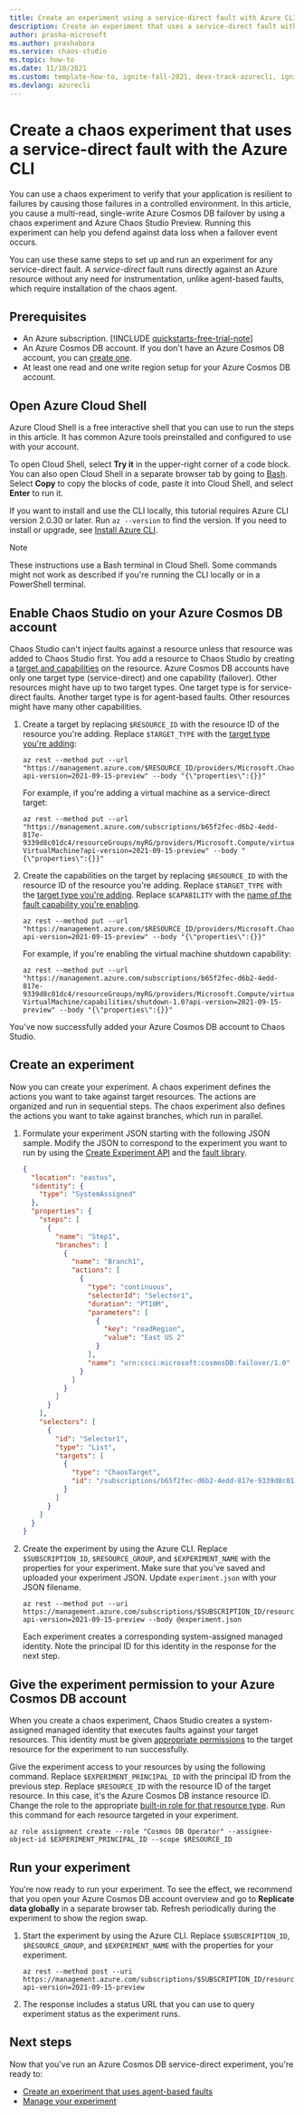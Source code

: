 ```yaml
---
title: Create an experiment using a service-direct fault with Azure CLI
description: Create an experiment that uses a service-direct fault with the Azure CLI.
author: prasha-microsoft 
ms.author: prashabora
ms.service: chaos-studio
ms.topic: how-to
ms.date: 11/10/2021
ms.custom: template-how-to, ignite-fall-2021, devx-track-azurecli, ignite-2022
ms.devlang: azurecli
---
```


# Create a chaos experiment that uses a service-direct fault with the Azure CLI

You can use a chaos experiment to verify that your application is resilient to failures by causing those failures in a controlled environment. In this article, you cause a multi-read, single-write Azure Cosmos DB failover by using a chaos experiment and Azure Chaos Studio Preview. Running this experiment can help you defend against data loss when a failover event occurs.

You can use these same steps to set up and run an experiment for any service-direct fault. A *service-direct* fault runs directly against an Azure resource without any need for instrumentation, unlike agent-based faults, which require installation of the chaos agent.

## Prerequisites

- An Azure subscription. [!INCLUDE [quickstarts-free-trial-note](../../includes/quickstarts-free-trial-note.md)]
- An Azure Cosmos DB account. If you don't have an Azure Cosmos DB account, you can [create one](../cosmos-db/sql/create-cosmosdb-resources-portal.md).
- At least one read and one write region setup for your Azure Cosmos DB account.

## Open Azure Cloud Shell

Azure Cloud Shell is a free interactive shell that you can use to run the steps in this article. It has common Azure tools preinstalled and configured to use with your account.

To open Cloud Shell, select **Try it** in the upper-right corner of a code block. You can also open Cloud Shell in a separate browser tab by going to [Bash](https://shell.azure.com/bash). Select **Copy** to copy the blocks of code, paste it into Cloud Shell, and select **Enter** to run it.

If you want to install and use the CLI locally, this tutorial requires Azure CLI version 2.0.30 or later. Run `az --version` to find the version. If you need to install or upgrade, see [Install Azure CLI]( /cli/azure/install-azure-cli).

> [!NOTE]
> These instructions use a Bash terminal in Cloud Shell. Some commands might not work as described if you're running the CLI locally or in a PowerShell terminal.

## Enable Chaos Studio on your Azure Cosmos DB account

Chaos Studio can't inject faults against a resource unless that resource was added to Chaos Studio first. You add a resource to Chaos Studio by creating a [target and capabilities](chaos-studio-targets-capabilities.md) on the resource. Azure Cosmos DB accounts have only one target type (service-direct) and one capability (failover). Other resources might have up to two target types. One target type is for service-direct faults. Another target type is for agent-based faults. Other resources might have  many other capabilities.

1. Create a target by replacing `$RESOURCE_ID` with the resource ID of the resource you're adding. Replace `$TARGET_TYPE` with the [target type you're adding](chaos-studio-fault-providers.md):

    ```azurecli-interactive
    az rest --method put --url "https://management.azure.com/$RESOURCE_ID/providers/Microsoft.Chaos/targets/$TARGET_TYPE?api-version=2021-09-15-preview" --body "{\"properties\":{}}"
    ```

    For example, if you're adding a virtual machine as a service-direct target:

    ```azurecli-interactive
    az rest --method put --url "https://management.azure.com/subscriptions/b65f2fec-d6b2-4edd-817e-9339d8c01dc4/resourceGroups/myRG/providers/Microsoft.Compute/virtualMachines/myVM/providers/Microsoft.Chaos/targets/Microsoft-VirtualMachine?api-version=2021-09-15-preview" --body "{\"properties\":{}}"
    ```

1. Create the capabilities on the target by replacing `$RESOURCE_ID` with the resource ID of the resource you're adding. Replace `$TARGET_TYPE` with the [target type you're adding](chaos-studio-fault-providers.md). Replace `$CAPABILITY` with the [name of the fault capability you're enabling](chaos-studio-fault-library.md).
    
    ```azurecli-interactive
    az rest --method put --url "https://management.azure.com/$RESOURCE_ID/providers/Microsoft.Chaos/targets/$TARGET_TYPE/capabilities/$CAPABILITY?api-version=2021-09-15-preview" --body "{\"properties\":{}}"
    ```

    For example, if you're enabling the virtual machine shutdown capability:

    ```azurecli-interactive
    az rest --method put --url "https://management.azure.com/subscriptions/b65f2fec-d6b2-4edd-817e-9339d8c01dc4/resourceGroups/myRG/providers/Microsoft.Compute/virtualMachines/myVM/providers/Microsoft.Chaos/targets/Microsoft-VirtualMachine/capabilities/shutdown-1.0?api-version=2021-09-15-preview" --body "{\"properties\":{}}"
    ```

You've now successfully added your Azure Cosmos DB account to Chaos Studio.

## Create an experiment
Now you can create your experiment. A chaos experiment defines the actions you want to take against target resources. The actions are organized and run in sequential steps. The chaos experiment also defines the actions you want to take against branches, which run in parallel.

1. Formulate your experiment JSON starting with the following JSON sample. Modify the JSON to correspond to the experiment you want to run by using the [Create Experiment API](/rest/api/chaosstudio/experiments/create-or-update) and the [fault library](chaos-studio-fault-library.md).

    ```json
    {
      "location": "eastus",
      "identity": {
        "type": "SystemAssigned"
      },
      "properties": {
        "steps": [
          {
            "name": "Step1",
            "branches": [
              {
                "name": "Branch1",
                "actions": [
                  {
                    "type": "continuous",
                    "selectorId": "Selector1",
                    "duration": "PT10M",
                    "parameters": [
                      {
                        "key": "readRegion",
                        "value": "East US 2"
                      }
                    ],
                    "name": "urn:csci:microsoft:cosmosDB:failover/1.0"
                  }
                ]
              }
            ]
          }
        ],
        "selectors": [
          {
            "id": "Selector1",
            "type": "List",
            "targets": [
              {
                "type": "ChaosTarget",
                "id": "/subscriptions/b65f2fec-d6b2-4edd-817e-9339d8c01dc4/resourceGroups/chaosstudiodemo/providers/Microsoft.DocumentDB/databaseAccounts/myDB/providers/Microsoft.Chaos/targets/Microsoft-CosmosDB"
              }
            ]
          }
        ]
      }
    }
    ```
    
1. Create the experiment by using the Azure CLI. Replace `$SUBSCRIPTION_ID`, `$RESOURCE_GROUP`, and `$EXPERIMENT_NAME` with the properties for your experiment. Make sure that you've saved and uploaded your experiment JSON. Update `experiment.json` with your JSON filename.

    ```azurecli-interactive
    az rest --method put --uri https://management.azure.com/subscriptions/$SUBSCRIPTION_ID/resourceGroups/$RESOURCE_GROUP/providers/Microsoft.Chaos/experiments/$EXPERIMENT_NAME?api-version=2021-09-15-preview --body @experiment.json
    ```

    Each experiment creates a corresponding system-assigned managed identity. Note the principal ID for this identity in the response for the next step.

## Give the experiment permission to your Azure Cosmos DB account
When you create a chaos experiment, Chaos Studio creates a system-assigned managed identity that executes faults against your target resources. This identity must be given [appropriate permissions](chaos-studio-fault-providers.md) to the target resource for the experiment to run successfully.

Give the experiment access to your resources by using the following command. Replace `$EXPERIMENT_PRINCIPAL_ID` with the principal ID from the previous step. Replace `$RESOURCE_ID` with the resource ID of the target resource. In this case, it's the Azure Cosmos DB instance resource ID. Change the role to the appropriate [built-in role for that resource type](chaos-studio-fault-providers.md). Run this command for each resource targeted in your experiment.

```azurecli-interactive
az role assignment create --role "Cosmos DB Operator" --assignee-object-id $EXPERIMENT_PRINCIPAL_ID --scope $RESOURCE_ID
```

## Run your experiment
You're now ready to run your experiment. To see the effect, we recommend that you open your Azure Cosmos DB account overview and go to **Replicate data globally** in a separate browser tab. Refresh periodically during the experiment to show the region swap.

1. Start the experiment by using the Azure CLI. Replace `$SUBSCRIPTION_ID`, `$RESOURCE_GROUP`, and `$EXPERIMENT_NAME` with the properties for your experiment.

    ```azurecli-interactive
    az rest --method post --uri https://management.azure.com/subscriptions/$SUBSCRIPTION_ID/resourceGroups/$RESOURCE_GROUP/providers/Microsoft.Chaos/experiments/$EXPERIMENT_NAME/start?api-version=2021-09-15-preview
    ```

1. The response includes a status URL that you can use to query experiment status as the experiment runs.

## Next steps
Now that you've run an Azure Cosmos DB service-direct experiment, you're ready to:
- [Create an experiment that uses agent-based faults](chaos-studio-tutorial-agent-based-portal.md)
- [Manage your experiment](chaos-studio-run-experiment.md)
